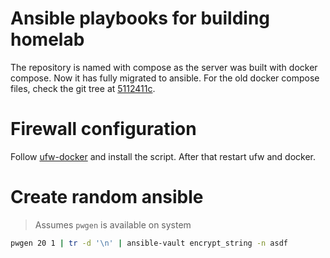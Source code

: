 # Ansible playbooks for building homelab

The repository is named with compose as the server was built with docker compose.
Now it has fully migrated to ansible. For the old docker compose files, check
the git tree at [5112411c].

[5112411c]: https://gitlab.com/holi0317/homeserver-compose/-/tree/5112411ceddd0e08aea83dda6cbb7b549e282f96

# Firewall configuration

Follow [ufw-docker] and install the script. After that restart ufw and docker.

[ufw-docker]: https://github.com/chaifeng/ufw-docker

# Create random ansible

> Assumes `pwgen` is available on system

```bash
pwgen 20 1 | tr -d '\n' | ansible-vault encrypt_string -n asdf
```
